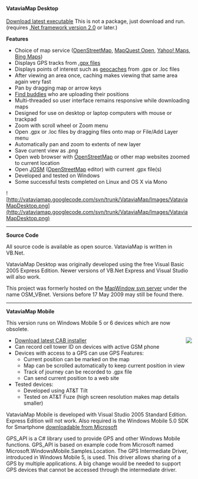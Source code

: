 #### VataviaMap Desktop ####

[Download latest executable](http://vataviamap.googlecode.com/svn/trunk/VataviaMap/bin/Release/VataviaMapDesktop.exe) This is not a package, just download and run. (requires [.Net framework version 2.0](http://www.microsoft.com/downloads/details.aspx?FamilyId=0856EACB-4362-4B0D-8EDD-AAB15C5E04F5&displaylang=en) or later.)

**Features**
  * Choice of map service ([OpenStreetMap](http://www.openstreetmap.org/index.html), [MapQuest Open](http://open.mapquest.com/), [Yahoo! Maps](http://maps.yahoo.com/), [Bing Maps](http://bing.com/maps/))
  * Displays GPS tracks from [.gpx files](http://en.wikipedia.org/wiki/GPS_eXchange_Format)
  * Displays points of interest such as [geocaches](http://www.geocaching.com) from .gpx or .loc files
  * After viewing an area once, caching makes viewing that same area again very fast
  * Pan by dragging map or arrow keys
  * [Find buddies](FindBuddies.md) who are uploading their positions
  * Multi-threaded so user interface remains responsive while downloading maps
  * Designed for use on desktop or laptop computers with mouse or trackpad
  * Zoom with scroll wheel or Zoom menu
  * Open .gpx or .loc files by dragging files onto map or File/Add Layer menu
  * Automatically pan and zoom to extents of new layer
  * Save current view as .png
  * Open web browser with [OpenStreetMap](http://www.openstreetmap.org/index.html) or other map websites zoomed to current location
  * Open [JOSM](http://josm.openstreetmap.de/) ([OpenStreetMap](http://www.openstreetmap.org/index.html) editor) with current .gpx file(s)
  * Developed and tested on Windows
  * Some successful tests completed on Linux and OS X via Mono

![http://vataviamap.googlecode.com/svn/trunk/VataviaMap/Images/VataviaMapDesktop.png](http://vataviamap.googlecode.com/svn/trunk/VataviaMap/Images/VataviaMapDesktop.png)

---

**Source Code**

All source code is available as open source.
VataviaMap is written in VB.Net.

VataviaMap Desktop was originally developed using the free Visual Basic 2005 Express Edition. Newer versions of VB.Net Express and Visual Studio will also work.

This project was formerly hosted on the [MapWindow svn server](http://svn.mapwindow.org/svnroot/OSM_VBnet) under the name OSM\_VBnet. Versions before 17 May 2009 may still be found there.


---


**VataviaMap Mobile**

This version runs on Windows Mobile 5 or 6 devices which are now obsolete.

<img src='http://vataviamap.googlecode.com/svn/trunk/VataviaMap/Images/VataviaMapMobile.png' align='right'>

<ul><li><a href='http://vataviamap.googlecode.com/svn/trunk/VataviaMap/VataviaMapMobileInstaller/Release/VataviaMapMobileInstaller.CAB'>Download latest CAB installer</a>
</li><li>Can record cell tower ID on devices with active GSM phone<br>
</li><li>Devices with access to a GPS can use GPS Features:<br>
<ul><li>Current position can be marked on the map<br>
</li><li>Map can be scrolled automatically to keep current position in view<br>
</li><li>Track of journey can be recorded to .gpx file<br>
</li><li>Can send current position to a web site<br>
</li></ul></li><li>Tested devices:<br>
<ul><li>Developed using AT&T Tilt<br>
</li><li>Tested on AT&T Fuze (high screen resolution makes map details smaller)</li></ul></li></ul>

VataviaMap Mobile is developed with Visual Studio 2005 Standard Edition. Express Edition will not work. Also required is the Windows Mobile 5.0 SDK for Smartphone <a href='http://www.microsoft.com/downloads/details.aspx?familyid=DC6C00CB-738A-4B97-8910-5CD29AB5F8D9&displaylang=en'>downloadable from Microsoft</a>

GPS_API is a C# library used to provide GPS and other Windows Mobile functions. GPS_API is based on example code from Microsoft named Microsoft.WindowsMobile.Samples.Location. The GPS Intermediate Driver, introduced in Windows Mobile 5, is used. This driver allows sharing of a GPS by multiple applications. A big change would be needed to support GPS devices that cannot be accessed through the intermediate driver.<br>

